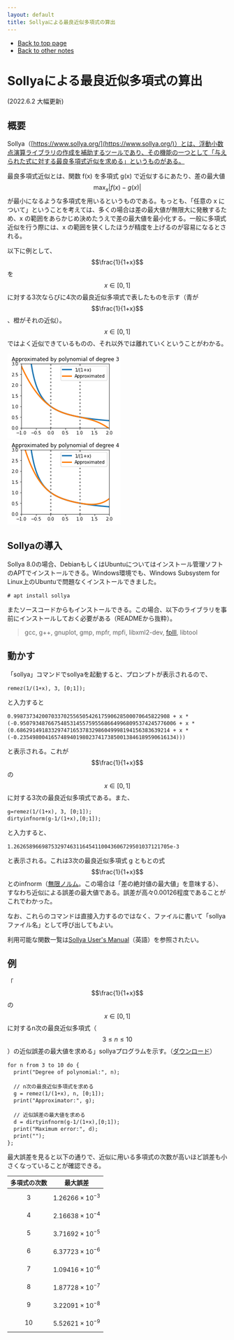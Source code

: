 ```yaml
---
layout: default
title: Sollyaによる最良近似多項式の算出
---
```

<script async src="https://cdn.jsdelivr.net/npm/mathjax@3/es5/tex-chtml.js" id="MathJax-script"></script>

-   [Back to top page](../../)
-   [Back to other notes](../)

# Sollyaによる最良近似多項式の算出

(2022.6.2 大幅更新)

## 概要

Sollya（[https://www.sollya.org/](https://www.sollya.org/)）とは、浮動小数点演算ライブラリの作成を補助するツールであり、その機能の一つとして「与えられた式に対する最良多項式近似を求める」というものがある。

最良多項式近似とは、関数 f(x) を多項式 g(x) で近似するにあたり、差の最大値 $$\max_x\lvert f(x) - g(x) \rvert$$ が最小になるような多項式を用いるというものである。もっとも、「任意の x について」ということを考えては、多くの場合は差の最大値が無限大に発散するため、x の範囲をあらかじめ決めたうえで差の最大値を最小化する。一般に多項式近似を行う際には、x の範囲を狭くしたほうが精度を上げるのが容易になるとされる。

以下に例として、$$\frac{1}{1+x}$$ を $$x\in[0, 1]$$ に対する3次ならびに4次の最良近似多項式で表したものを示す（青が $$\frac{1}{1+x}$$、橙がそれの近似）。$$x\in[0, 1]$$ ではよく近似できているものの、それ以外では離れていくということがわかる。

![3次多項式で近似した場合](sollya-degree3.png)
![4次多項式で近似した場合](sollya-degree4.png)

## Sollyaの導入

Sollya 8.0の場合、DebianもしくはUbuntuについてはインストール管理ソフトのAPTでインストールできる。Windows環境でも、Windows Subsystem for Linux上のUbuntuで問題なくインストールできました。

    # apt install sollya

またソースコードからもインストールできる。この場合、以下のライブラリを事前にインストールしておく必要がある（READMEから抜粋）。

>   gcc, g++, gnuplot, gmp, mpfr, mpfi, libxml2-dev, [fplll](https://github.com/dstehle/fplll), libtool

## 動かす

「sollya」コマンドでsollyaを起動すると、プロンプトが表示されるので、

    remez(1/(1+x), 3, [0;1]);

と入力すると

    0.99873734200703370255650542617590628500070645822908 + x * (-0.95079348766754853145575955686649968095374245776006 + x * (0.6862914918332974716537832986049998194156383639214 + x * (-0.23549800416574894019802374173850013846189590616134)))

と表示される。これが $$\frac{1}{1+x}$$ の $$x\in[0, 1]$$ に対する3次の最良近似多項式である。また、

    g=remez(1/(1+x), 3, [0;1]);
    dirtyinfnorm(g-1/(1+x),[0;1]);

と入力すると、

    1.26265896698753297463116454110043606729501037121705e-3

と表示される。これは3次の最良近似多項式 g ともとの式 $$\frac{1}{1+x}$$ とのinfnorm（[無限ノルム](https://ja.wikipedia.org/wiki/Lp%E7%A9%BA%E9%96%93)。この場合は「差の絶対値の最大値」を意味する）、すなわち近似による誤差の最大値である。誤差が高々0.00126程度であることがこれでわかった。

なお、これらのコマンドは直接入力するのではなく、ファイルに書いて「sollya ファイル名」として呼び出してもよい。

利用可能な関数一覧は[Sollya User's Manual](https://www.sollya.org/sollya-8.0/help.php?name=listOfCommands)（英語）を参照されたい。

## 例

「$$\frac{1}{1+x}$$ の $$x\in[0, 1]$$ に対するn次の最良近似多項式（$$3\leq n\leq 10$$）の近似誤差の最大値を求める」sollyaプログラムを示す。（[ダウンロード](compute_approximator.sollya)）

    for n from 3 to 10 do {
      print("Degree of polynomial:", n);
    
      // n次の最良近似多項式を求める
      g = remez(1/(1+x), n, [0;1]);
      print("Approximator:", g);
      
      // 近似誤差の最大値を求める
      d = dirtyinfnorm(g-1/(1+x),[0;1]);
      print("Maximum error:", d);
      print("");
    };

最大誤差を見ると以下の通りで、近似に用いる多項式の次数が高いほど誤差も小さくなっていることが確認できる。

|多項式の次数|最大誤差|
|:---:|:---:|
|3|$$1.26266\times 10^{-3}$$|
|4|$$2.16638\times 10^{-4}$$|
|5|$$3.71692\times 10^{-5}$$|
|6|$$6.37723\times 10^{-6}$$|
|7|$$1.09416\times 10^{-6}$$|
|8|$$1.87728\times 10^{-7}$$|
|9|$$3.22091\times 10^{-8}$$|
|10|$$5.52621\times 10^{-9}$$|
